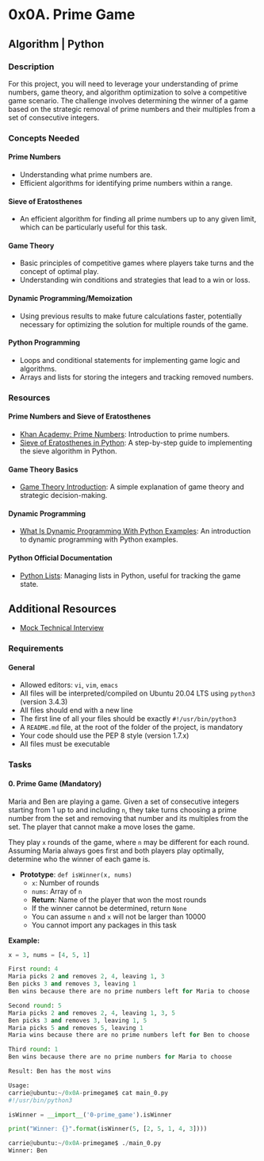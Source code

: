 # 0x0A. Prime Game

## Algorithm | Python

### Description

For this project, you will need to leverage your understanding of prime numbers, game theory, and algorithm optimization to solve a competitive game scenario. The challenge involves determining the winner of a game based on the strategic removal of prime numbers and their multiples from a set of consecutive integers.

### Concepts Needed

#### Prime Numbers

- Understanding what prime numbers are.
- Efficient algorithms for identifying prime numbers within a range.

#### Sieve of Eratosthenes

- An efficient algorithm for finding all prime numbers up to any given limit, which can be particularly useful for this task.

#### Game Theory

- Basic principles of competitive games where players take turns and the concept of optimal play.
- Understanding win conditions and strategies that lead to a win or loss.

#### Dynamic Programming/Memoization

- Using previous results to make future calculations faster, potentially necessary for optimizing the solution for multiple rounds of the game.

#### Python Programming

- Loops and conditional statements for implementing game logic and algorithms.
- Arrays and lists for storing the integers and tracking removed numbers.

### Resources

#### Prime Numbers and Sieve of Eratosthenes

- [Khan Academy: Prime Numbers](https://www.khanacademy.org/math/pre-algebra/pre-algebra-factors-multiples/pre-algebra-prime-numbers/v/prime-numbers): Introduction to prime numbers.
- [Sieve of Eratosthenes in Python](https://www.geeksforgeeks.org/sieve-of-eratosthenes/): A step-by-step guide to implementing the sieve algorithm in Python.

#### Game Theory Basics

- [Game Theory Introduction](https://www.investopedia.com/terms/g/game-theory.asp): A simple explanation of game theory and strategic decision-making.

#### Dynamic Programming

- [What Is Dynamic Programming With Python Examples](https://www.programiz.com/python-programming/examples/dynamic-programming): An introduction to dynamic programming with Python examples.

#### Python Official Documentation

- [Python Lists](https://docs.python.org/3/tutorial/datastructures.html): Managing lists in Python, useful for tracking the game state.

## Additional Resources
- [Mock Technical Interview](https://www.youtube.com/watch?v=Jw2pniZCLi8)

### Requirements

#### General

- Allowed editors: `vi`, `vim`, `emacs`
- All files will be interpreted/compiled on Ubuntu 20.04 LTS using `python3` (version 3.4.3)
- All files should end with a new line
- The first line of all your files should be exactly `#!/usr/bin/python3`
- A `README.md` file, at the root of the folder of the project, is mandatory
- Your code should use the PEP 8 style (version 1.7.x)
- All files must be executable

### Tasks

#### 0. Prime Game (Mandatory)

Maria and Ben are playing a game. Given a set of consecutive integers starting from 1 up to and including `n`, they take turns choosing a prime number from the set and removing that number and its multiples from the set. The player that cannot make a move loses the game.

They play `x` rounds of the game, where `n` may be different for each round. Assuming Maria always goes first and both players play optimally, determine who the winner of each game is.

- **Prototype**: `def isWinner(x, nums)`
  - `x`: Number of rounds
  - `nums`: Array of `n`
  - **Return**: Name of the player that won the most rounds
  - If the winner cannot be determined, return `None`
  - You can assume `n` and `x` will not be larger than 10000
  - You cannot import any packages in this task

**Example:**

```python
x = 3, nums = [4, 5, 1]

First round: 4
Maria picks 2 and removes 2, 4, leaving 1, 3
Ben picks 3 and removes 3, leaving 1
Ben wins because there are no prime numbers left for Maria to choose

Second round: 5
Maria picks 2 and removes 2, 4, leaving 1, 3, 5
Ben picks 3 and removes 3, leaving 1, 5
Maria picks 5 and removes 5, leaving 1
Maria wins because there are no prime numbers left for Ben to choose

Third round: 1
Ben wins because there are no prime numbers for Maria to choose

Result: Ben has the most wins

Usage:
carrie@ubuntu:~/0x0A-primegame$ cat main_0.py
#!/usr/bin/python3

isWinner = __import__('0-prime_game').isWinner

print("Winner: {}".format(isWinner(5, [2, 5, 1, 4, 3])))

carrie@ubuntu:~/0x0A-primegame$ ./main_0.py
Winner: Ben
```
